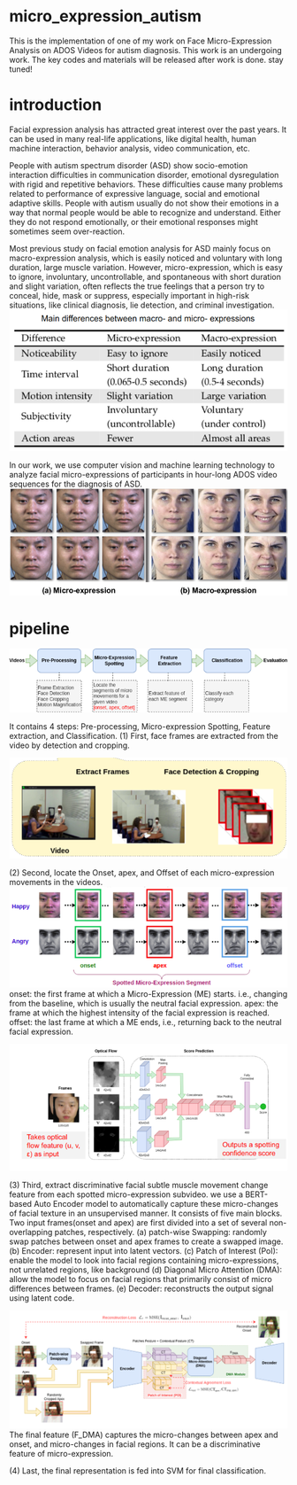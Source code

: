# micro_expression_autism
This is the implementation of one of my work on Face Micro-Expression Analysis on ADOS Videos for autism diagnosis.
This work is an undergoing work. The key codes and materials will be released after work is done. stay tuned!


# introduction
Facial expression analysis has attracted great interest over the past years. It can be used in many real-life applications, like digital health, human machine interaction, behavior analysis, video communication, etc.

People with autism spectrum disorder (ASD) show socio-emotion interaction difficulties in communication disorder, emotional dysregulation with rigid and repetitive behaviors. These difficulties cause many problems related to performance of expressive language, social and emotional adaptive skills. People with autism usually do not show their emotions in a way that normal people would be able to recognize and understand. Either they do not respond emotionally, or their emotional responses might sometimes seem over-reaction.

Most previous study on facial emotion analysis for ASD mainly focus on macro-expression analysis, which is easily noticed and voluntary with long duration, large muscle variation. However, micro-expression, which is easy to ignore, involuntary, uncontrollable, and spontaneous with short duration and slight variation, often reflects the true feelings that a person try to conceal, hide, mask or suppress, especially important in high-risk situations, like clinical diagnosis, lie detection, and criminal investigation. 
![arch](fig/diff.png)

In our work, we use computer vision and machine learning technology to analyze facial micro-expressions of participants in hour-long ADOS video sequences for the diagnosis of ASD.
![arch](fig/ME_samples.png)


# pipeline

![arch](fig/ME_pipe.png)

It contains 4 steps: Pre-processing, Micro-expression Spotting, Feature extraction, and Classification.
(1) First, face frames are extracted from the video by detection and cropping.  

![arch](fig/step1.png)

(2) Second, locate the Onset, apex, and Offset of each micro-expression movements in the videos. 
![arch](fig/ME_apex.png)
onset: the first frame at which a Micro-Expression (ME) starts. i.e., changing from the baseline, which is usually the neutral facial expression.
apex: the frame at which the highest intensity of the facial expression is reached.
offset: the last frame at which a ME ends, i.e., returning back to the neutral facial expression.

![arch](fig/step2.png)

(3) Third, extract discriminative facial subtle muscle movement change feature from each spotted micro-expression subvideo. 
we use a BERT-based Auto Encoder model to automatically capture these micro-changes of facial texture in an unsupervised manner.
It consists of five main blocks.
Two input frames(onset and apex) are first divided into a set of several non-overlapping patches, respectively.
(a) patch-wise Swapping: randomly swap patches between onset and apex frames to create a swapped image.
(b) Encoder: represent input into latent vectors. 
(c) Patch of Interest (PoI): enable the model to look into facial regions containing micro-expressions, not unrelated regions, like background
(d) Diagonal Micro Attention (DMA): allow the model to focus on facial regions that primarily consist of micro differences between frames.
(e) Decoder: reconstructs the output signal using latent code.

![arch](fig/step3.png)
The final feature (F_DMA) captures the micro-changes between apex and onset, and micro-changes in facial regions.
It can be a discriminative feature of micro-expression.

(4) Last, the final representation is fed into SVM for final classification.




